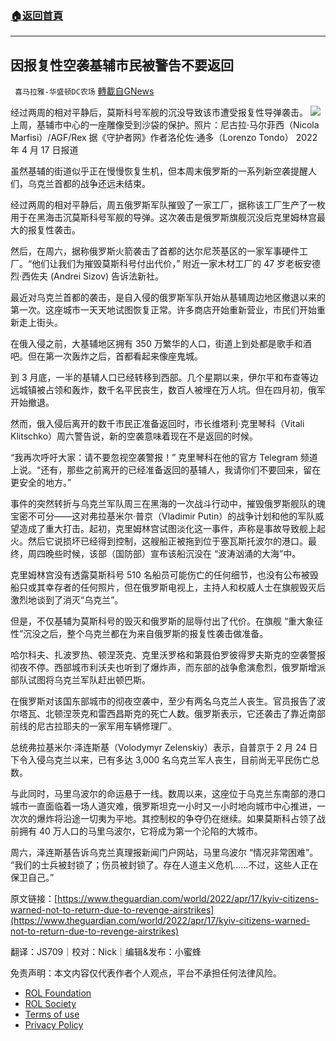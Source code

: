 ###  [:house:返回首頁](https://github.com/ourhimalayas/txt)
---


## 因报复性空袭基辅市民被警告不要返回
` 喜马拉雅-华盛顿DC农场` [轉載自GNews](https://gnews.org/zh-hans/2365181/)

经过两周的相对平静后，莫斯科号军舰的沉没导致该市遭受报复性导弹袭击。
![](https://assets.gnews.org/wp-content/uploads/2022/04/图片1-105.png)上周，基辅市中心的一座雕像受到沙袋的保护。照片：尼古拉·马尔菲西（Nicola Marfisi）/AGF/Rex
据《守护者网》作者洛伦佐·通多（Lorenzo Tondo） 2022 年 4 月 17 日报道

虽然基辅的街道似乎正在慢慢恢复生机，但本周末俄罗斯的一系列新空袭提醒人们，乌克兰首都的战争还远未结束。

经过两周的相对平静后，周五俄罗斯军队摧毁了一家工厂，据称该工厂生产了一枚用于在黑海击沉莫斯科号军舰的导弹。这次袭击是俄罗斯旗舰沉没后克里姆林宫最大的报复性袭击。

然后，在周六，据称俄罗斯火箭袭击了首都的达尔尼茨基区的一家军事硬件工厂。“他们让我们为摧毁莫斯科号付出代价，” 附近一家木材工厂的 47 岁老板安德烈·西佐夫 (Andrei Sizov) 告诉法新社。

最近对乌克兰首都的袭击，是自入侵的俄罗斯军队开始从基辅周边地区撤退以来的第一次。这座城市一天天地试图恢复正常。许多商店开始重新营业，市民们开始重新走上街头。

在俄入侵之前，大基辅地区拥有 350 万繁华的人口，街道上到处都是歌手和酒吧。但在第一次轰炸之后，首都看起来像座鬼城。

到 3 月底，一半的基辅人口已经转移到西部。几个星期以来，伊尔平和布查等边远城镇被占领和轰炸，数千名平民丧生，数百人被埋在万人坑。但在四月初，俄军开始撤退。

然而，俄入侵后离开的数千市民正准备返回时，市长维塔利·克里琴科（Vitali Klitschko）周六警告说，新的空袭意味着现在不是返回的时候。

“我再次呼吁大家：请不要忽视空袭警报！” 克里琴科在他的官方 Telegram 频道上说。“还有，那些之前离开的已经准备返回的基辅人，我请你们不要回来，留在更安全的地方。”

事件的突然转折与乌克兰军队周三在黑海的一次战斗行动中，摧毁俄罗斯舰队的瑰宝密不可分——这对弗拉基米尔·普京（Vladimir Putin）的战争计划和他的军队威望造成了重大打击。起初，克里姆林宫试图淡化这一事件，声称是事故导致舰上起火。然后它说损坏已经得到控制，这艘船正被拖到位于塞瓦斯托波尔的港口。最终，周四晚些时候，该部（国防部）宣布该船沉没在 “波涛汹涌的大海”中。

克里姆林宫没有透露莫斯科号 510 名船员可能伤亡的任何细节，也没有公布被毁船只或其幸存者的任何照片，但在俄罗斯电视上，主持人和权威人士在旗舰毁灭后激烈地谈到了消灭“乌克兰”。

但是，不仅基辅为莫斯科号的毁灭和俄罗斯的屈辱付出了代价。在旗舰 “重大象征性”沉没之后，整个乌克兰都在为来自俄罗斯的报复性袭击做准备。

哈尔科夫、扎波罗热、顿涅茨克、克里沃罗格和第聂伯罗彼得罗夫斯克的空袭警报彻夜不停。西部城市利沃夫也听到了爆炸声，而东部的战争愈演愈烈，俄罗斯增派部队试图将乌克兰军队赶出顿巴斯。

在俄罗斯对该国东部城市的彻夜空袭中，至少有两名乌克兰人丧生。官员报告了波尔塔瓦、北顿涅茨克和雷西昌斯克的死亡人数。俄罗斯表示，它还袭击了靠近南部前线的尼古拉耶夫的一家军用车辆修理厂。

总统弗拉基米尔·泽连斯基（Volodymyr Zelenskiy）表示，自普京于 2 月 24 日下令入侵乌克兰以来，已有多达 3,000 名乌克兰军人丧生，目前尚无平民伤亡总数。

与此同时，马里乌波尔的命运悬于一线。数周以来，这座位于乌克兰东南部的港口城市一直面临着一场人道灾难，俄罗斯坦克一小时又一小时地向城市中心推进，一次次的爆炸将沿途一切夷为平地。其控制权的争夺仍在继续。如果莫斯科占领了战前拥有 40 万人口的马里乌波尔，它将成为第一个沦陷的大城市。

周六，泽连斯基告诉乌克兰真理报新闻门户网站，马里乌波尔 “情况非常困难”。  “我们的士兵被封锁了；伤员被封锁了。存在人道主义危机……不过，这些人正在保卫自己。”

原文链接：[https://www.theguardian.com/world/2022/apr/17/kyiv-citizens-warned-not-to-return-due-to-revenge-airstrikes](https://www.theguardian.com/world/2022/apr/17/kyiv-citizens-warned-not-to-return-due-to-revenge-airstrikes)

翻译：JS709｜校对：Nick｜编辑&发布：小蜜蜂

 

免责声明：本文内容仅代表作者个人观点，平台不承担任何法律风险。

- [ROL Foundation](https://rolfoundation.org/)
- [ROL Society](https://rolsociety.org/)
- [Terms of use](https://gnews.org/terms-of-use-3/)
- [Privacy Policy](https://gnews.org/privacy-policy/)

